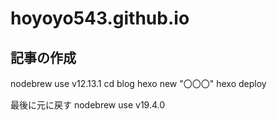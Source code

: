 # hoyoyo543.github.io

## 記事の作成
nodebrew use v12.13.1
cd blog
hexo new "〇〇〇"
hexo deploy

最後に元に戻す
nodebrew use v19.4.0